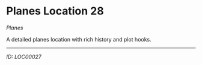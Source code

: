 # Planes Location 28

*Planes*

A detailed planes location with rich history and plot hooks.

---
*ID: LOC00027*